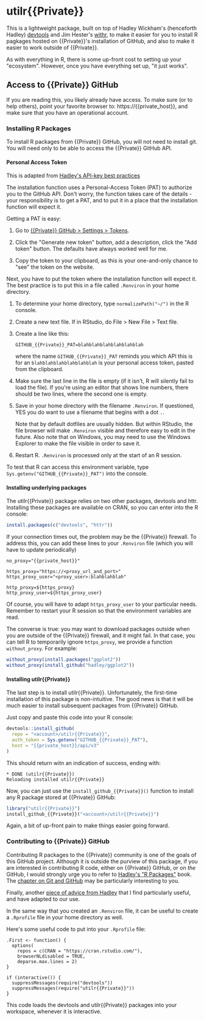 # utilr{{Private}}

This is a lightweight package, built on top of Hadley Wickham's (henceforth Hadley) [devtools](https://github.com/hadley/devtools) and Jim Hester's [withr](http://github.com/jimhester/withr), to make it easier for you to install R pagkages hosted on {{Private}}'s installation of GitHub, and also to make it easier to work outside of {{Private}}.

As with everything in R, there is some up-front cost to setting up your "ecosystem". However, once you have everything set up, "it just works".

## Access to {{Private}} GitHub

If you are reading this, you likely already have access. To make sure (or to help others), point your favorite browser to: https://{{private_host}}, and make sure that you have an operational account.

### Installing R Packages

To install R packages from {{Private}} GitHub, you will not need to install git. You will need only to be able to access the {{Private}} GitHub API.

#### Personal Access Token

This is adapted from [Hadley's API-key best practices](https://github.com/hadley/httr/blob/master/vignettes/api-packages.Rmd#appendix-api-key-best-practices)

The installation function uses a Personal-Access Token (PAT) to authorize you to the GitHub API. Don't worry, the function takes care of the details - your responsibility is to get a PAT, and to put it in a place that the installation function will expect it.

Getting a PAT is easy:

1. Go to [{{Private}} GitHub > Settings > Tokens](https://{{private_host}}/settings/tokens). 

2. Click the "Generate new token" button, add a description, click the "Add token" button. The defaults have always worked well for me.

3. Copy the token to your clipboard, as this is your one-and-only chance to "see" the token on the website. 

Next, you have to put the token where the installation function will expect it. The best practice is to put this in a file called `.Renviron` in your home directory.

1. To determine your home directory, type `normalizePath("~/")` in the R console.

2. Create a new text file. If in RStudio, do File > New File > Text file.

3. Create a line like this:

    `GITHUB_{{Private}}_PAT=blahblahblahblahblahblah`
  
    where the name `GITHUB_{{Private}}_PAT` reminds you which API this is for an `blahblahblahblahblahblah` is your personal access token, pasted from the clipboard.

4. Make sure the last line in the file is empty (if it isn't, R will silently fail to load the file). If you're using an editor that shows line numbers, there should be two lines, where the second one is empty.

5. Save in your home directory with the filename `.Renviron`. If questioned, YES you do want to use a filename that begins with a dot `.`.

    Note that by default dotfiles are usually hidden. But within RStudio, the file browser will make `.Renviron` visible and therefore easy to edit in the future. Also note that on Windows, you may need to use the Windows Explorer to make the file visible in order to save it.

6. Restart R. `.Renviron` is processed only at the start of an R session.

To test that R can access this environment variable, type `Sys.getenv("GITHUB_{{Private}}_PAT")` into the console.

#### Installing underlying packages

The utilr{{Private}} package relies on two other packages, devtools and httr. Installing these packages are available on CRAN, so you can enter into the R console:

```R
install.packages(c("devtools", "httr"))
```

If your connection times out, the problem may be the {{Private}} firewall. To address this, you can add these lines to your `.Renviron` file (which you will have to update periodically)

```
no_proxy="{{private_host}}"

https_proxy="https://<proxy_url_and_port>"
https_proxy_user="<proxy_user>:blahblahblah" 

http_proxy=${https_proxy}
http_proxy_user=${https_proxy_user}
```

Of course, you will have to adapt `https_proxy_user` to your particular needs. Remember to restart your R session so that the environment variables are read. 

The converse is true: you may want to download packages outside when you are outside of the {{Private}} firewall, and it might fail. In that case, you can tell R to temporarily ignore `https_proxy`, we provide a function `without_proxy`. For example:

```R
without_proxy(install.packages("ggplot2"))
without_proxy(install_github("hadley/ggplot2"))
```

#### Installing utilr{{Private}}

The last step is to install utilr{{Private}}. Unfortunately, the first-time installation of this package is non-intuitive. The good news is that it will be much easier to install subsequent packages from  {{Private}} GitHub.

Just copy and paste this code into your R console:

```R
devtools::install_github(
  repo = "<account>/utilr{{Private}}", 
  auth_token = Sys.getenv("GITHUB_{{Private}}_PAT"), 
  host = "{{private_host}}/api/v3"
)
```

This should return witn an indication of success, ending with:

```
* DONE (utilr{{Private}})
Reloading installed utilr{{Private}}
```

Now, you can just use the `install_github_{{Private}}()` function to install any R package stored at {{Private}} GitHub:

```R
library("utilr{{Private}}")
install_github_{{Private}}("<account>/utilr{{Private}}")
```

Again, a bit of up-front pain to make things easier going forward.

### Contributing to {{Private}} GitHub

Contributing R packages to the {{Private}} community is one of the goals of this GitHub project. Although it is outside the purview of this package, if you are interested in contributing R code, either on {{Private}} GitHub, or on *the* GitHub, I would strongly urge you to refer to [Hadley's "R Packages"](http://r-pkgs.had.co.nz) book. The [chapter on Git and GitHub](http://r-pkgs.had.co.nz/git.html) may be particularly interesting to you.

Finally, another [piece of advice from Hadley](https://github.com/hadley/devtools#other-tips) that I find particularly useful, and have adapted to our use.

In the same way that you created an `.Renviron` file, it can be useful to create a `.Rprofile` file in your home directory as well.

Here's some useful code to put into your `.Rprofile` file:

```
.First <- function() {
  options(
    repos = c(CRAN = "https://cran.rstudio.com/"),
    browserNLdisabled = TRUE,
    deparse.max.lines = 2)
}

if (interactive()) {
  suppressMessages(require("devtools"))
  suppressMessages(require("utilr{{Private}}"))
}
```

This code loads the devtools and utilr{{Private}} packages into your workspace, whenever it is interactive.